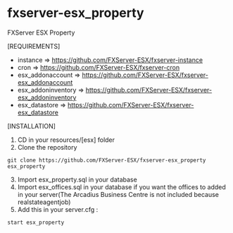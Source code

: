 # fxserver-esx_property
FXServer ESX Property

[REQUIREMENTS]

- instance => https://github.com/FXServer-ESX/fxserver-instance
- cron => https://github.com/FXServer-ESX/fxserver-cron
- esx_addonaccount => https://github.com/FXServer-ESX/fxserver-esx_addonaccount
- esx_addoninventory => https://github.com/FXServer-ESX/fxserver-esx_addoninventory
- esx_datastore => https://github.com/FXServer-ESX/fxserver-esx_datastore

[INSTALLATION]

1) CD in your resources/[esx] folder
2) Clone the repository
```
git clone https://github.com/FXServer-ESX/fxserver-esx_property esx_property
```
3) Import esx_property.sql in your database
4) Import esx_offices.sql in your database if you want the offices to added in your server(The Arcadius Business Centre is not included because realstateagentjob)
5) Add this in your server.cfg :

```
start esx_property
```
